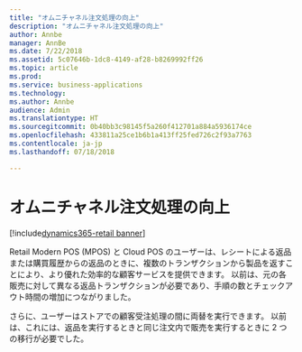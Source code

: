 ```yaml
---
title: "オムニチャネル注文処理の向上"
description: "オムニチャネル注文処理の向上"
author: Annbe
manager: AnnBe
ms.date: 7/22/2018
ms.assetid: 5c07646b-1dc8-4149-af28-b8269992ff26
ms.topic: article
ms.prod: 
ms.service: business-applications
ms.technology: 
ms.author: Annbe
audience: Admin
ms.translationtype: HT
ms.sourcegitcommit: 0b40bb3c98145f5a260f412701a884a5936174ce
ms.openlocfilehash: 433811a25ce1b6b1a413ff25fed726c2f93a7763
ms.contentlocale: ja-jp
ms.lasthandoff: 07/18/2018

---
```

#  <a name="improved-omni-channel-order-processing"></a>オムニチャネル注文処理の向上

[!include[dynamics365-retail banner](../includes/dynamics365-retail.md)]




Retail Modern POS (MPOS) と Cloud POS のユーザーは、レシートによる返品または購買履歴からの返品のときに、複数のトランザクションから製品を返すことにより、より優れた効率的な顧客サービスを提供できます。 以前は、元の各販売に対して異なる返品トランザクションが必要であり、手順の数とチェックアウト時間の増加につながりました。

さらに、ユーザーはストアでの顧客受注処理の間に両替を実行できます。 以前は、これには、返品を実行するときと同じ注文内で販売を実行するときに 2 つの移行が必要でした。

